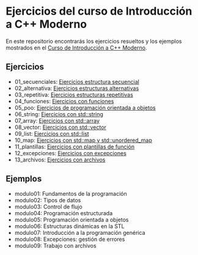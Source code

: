 # Ejercicios del curso de Introducción a C++ Moderno

En este repositorio encontrarás los ejercicios resueltos y los ejemplos mostrados en el [Curso de Introducción a C++ Moderno](https://github.com/josedom24/curso_cpp_moderno).

## Ejercicios

* 01_secuenciales: [Ejercicios estructura secuencial](https://github.com/josedom24/curso_cpp_moderno/blob/main/contenido/modulo02/secuencial.md)
* 02_alternativa: [Ejercicios estructuras alternativas](https://github.com/josedom24/curso_cpp_moderno/blob/main/contenido/modulo03/alternativa.md)
* 03_repetitiva: [Ejercicios estructuras repetitivas](https://github.com/josedom24/curso_cpp_moderno/blob/main/contenido/modulo03/repetitiva.md)
* 04_funciones: [Ejercicios con funciones](https://github.com/josedom24/curso_cpp_moderno/blob/main/contenido/modulo04/ejercicios.md)
* 05_poo: [Ejercicios de programación orientada a objetos](https://github.com/josedom24/curso_cpp_moderno/blob/main/contenido/modulo05/ejercicios.md)
* 06_string: [Ejercicios con std::string](https://github.com/josedom24/curso_cpp_moderno/blob/main/contenido/modulo06/ejercicios_string.md)
* 07_array: [Ejercicios con std::array](https://github.com/josedom24/curso_cpp_moderno/blob/main/contenido/modulo06/ejercicios_array.md)
* 08_vector: [Ejercicios con std::vector](https://github.com/josedom24/curso_cpp_moderno/blob/main/contenido/modulo06/ejercicios_vector.md)
* 09_list: [Ejercicios con std::list](https://github.com/josedom24/curso_cpp_moderno/blob/main/contenido/modulo06/ejercicios_list.md)
* 10_map: [Ejercicios con std::map y std::unordered_map](https://github.com/josedom24/curso_cpp_moderno/blob/main/contenido/modulo06/ejercicios_map.md)
* 11_plantillas: [Ejercicios con plantillas de función](https://github.com/josedom24/curso_cpp_moderno/blob/main/contenido/modulo07/ejercicios.md)
* 12_excepciones: [Ejercicios con excepciones](https://github.com/josedom24/curso_cpp_moderno/blob/main/contenido/modulo08/ejercicios.md)
* 13_archivos: [Ejercicios con archivos](https://github.com/josedom24/curso_cpp_moderno/blob/main/contenido/modulo09/ejercicios.md)

## Ejemplos

* modulo01: Fundamentos de la programación
* modulo02: Tipos de datos
* modulo03: Control de flujo
* modulo04: Programación estructurada
* modulo05: Programación orientada a objetos
* modulo06: Estructuras dinámicas en la STL
* modulo07: Introducción a la programación genérica
* modulo08: Excepciones: gestión de errores
* modulo09: Trabajo con archivos
